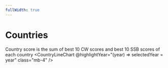 ```yaml
---
fullWidth: true
---
```


<script setup lang="ts">
import { ref } from 'vue';
import CountryLineChart from '@/components/CountryLineChart.vue'
import CountryMapChart from '@/components/CountryMapChart.vue'
import Listbox from '@/theme/Listbox.vue'
import CountryTable from '@/components/CountryTable.vue'

import { data as results } from "@/results.data";

const availableYears = Object.keys(results).map(Number)  
const selectedYear = ref<number>(Math.max(...availableYears));
</script>

# Countries

Country score is the sum of best 10 CW scores and best 10 SSB scores of each country
<CountryLineChart @highlightYear="(year) => selectedYear = year" class="mb-4" />

<CountryMapChart :selectedYear="selectedYear" />

<Listbox v-model="selectedYear" :items="availableYears" class="w-28 sm:w-24 my-4" />

<CountryTable :year="selectedYear" />
